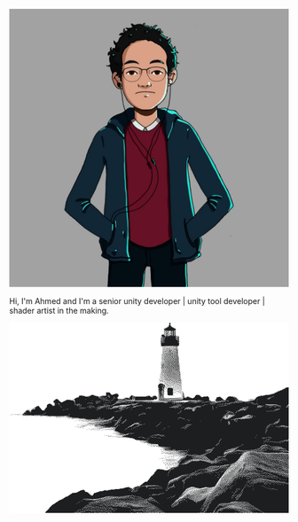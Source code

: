 ![Banner](./Me.png)

Hi, I'm Ahmed and I'm a senior unity developer | unity tool developer | shader artist in the making. 


<div align="right">
<img src="lighthouse2.png">
</br>
</div>
